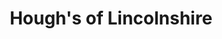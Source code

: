 ---
title: "Hough's of Lincolnshire"
url: /cleethorpes/houghs-of-lincolnshire/
shop: travel agency
---